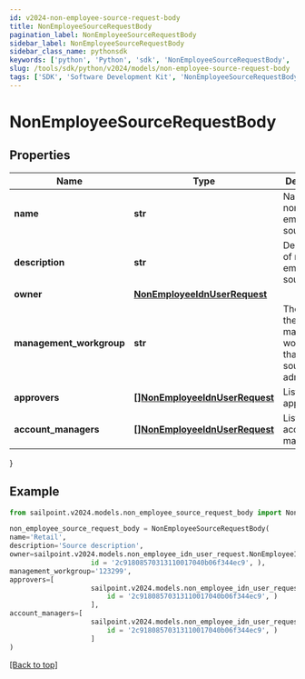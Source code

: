 ```yaml
---
id: v2024-non-employee-source-request-body
title: NonEmployeeSourceRequestBody
pagination_label: NonEmployeeSourceRequestBody
sidebar_label: NonEmployeeSourceRequestBody
sidebar_class_name: pythonsdk
keywords: ['python', 'Python', 'sdk', 'NonEmployeeSourceRequestBody', 'V2024NonEmployeeSourceRequestBody'] 
slug: /tools/sdk/python/v2024/models/non-employee-source-request-body
tags: ['SDK', 'Software Development Kit', 'NonEmployeeSourceRequestBody', 'V2024NonEmployeeSourceRequestBody']
---
```


# NonEmployeeSourceRequestBody


## Properties

Name | Type | Description | Notes
------------ | ------------- | ------------- | -------------
**name** | **str** | Name of non-employee source. | [required]
**description** | **str** | Description of non-employee source. | [required]
**owner** | [**NonEmployeeIdnUserRequest**](non-employee-idn-user-request) |  | [required]
**management_workgroup** | **str** | The ID for the management workgroup that contains source sub-admins | [optional] 
**approvers** | [**[]NonEmployeeIdnUserRequest**](non-employee-idn-user-request) | List of approvers. | [optional] 
**account_managers** | [**[]NonEmployeeIdnUserRequest**](non-employee-idn-user-request) | List of account managers. | [optional] 
}

## Example

```python
from sailpoint.v2024.models.non_employee_source_request_body import NonEmployeeSourceRequestBody

non_employee_source_request_body = NonEmployeeSourceRequestBody(
name='Retail',
description='Source description',
owner=sailpoint.v2024.models.non_employee_idn_user_request.NonEmployeeIdnUserRequest(
                    id = '2c91808570313110017040b06f344ec9', ),
management_workgroup='123299',
approvers=[
                    sailpoint.v2024.models.non_employee_idn_user_request.NonEmployeeIdnUserRequest(
                        id = '2c91808570313110017040b06f344ec9', )
                    ],
account_managers=[
                    sailpoint.v2024.models.non_employee_idn_user_request.NonEmployeeIdnUserRequest(
                        id = '2c91808570313110017040b06f344ec9', )
                    ]
)

```
[[Back to top]](#) 

